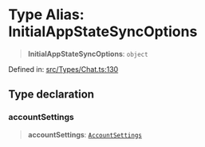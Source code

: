 # Type Alias: InitialAppStateSyncOptions

> **InitialAppStateSyncOptions**: `object`

Defined in: [src/Types/Chat.ts:130](https://github.com/Fokusdotid/bail/blob/3bd64a6fd6e8fc52d3ec9ba842534bed26103555/src/Types/Chat.ts#L130)

## Type declaration

### accountSettings

> **accountSettings**: [`AccountSettings`](AccountSettings.md)
